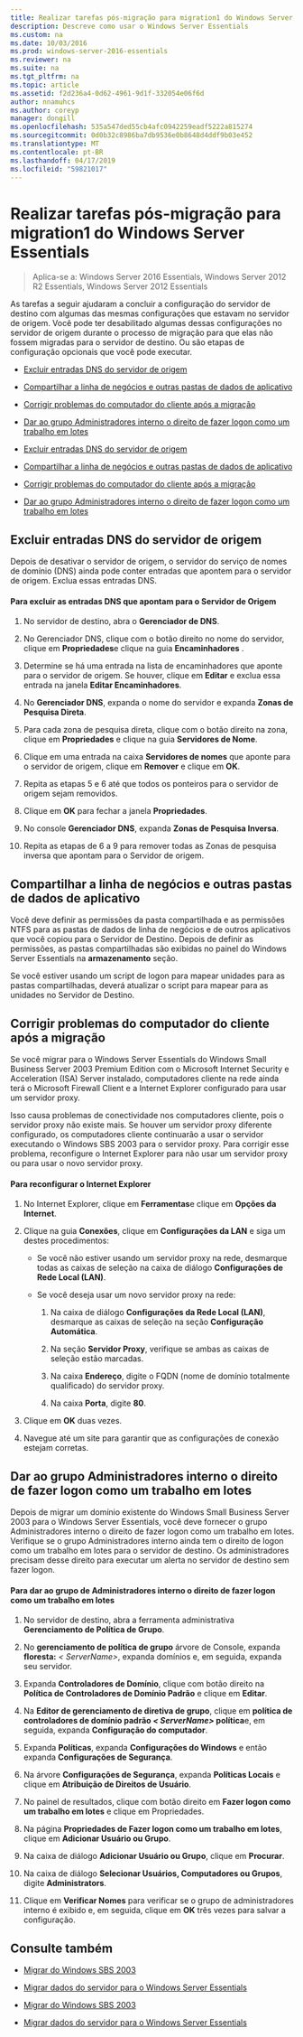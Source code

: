 ```yaml
---
title: Realizar tarefas pós-migração para migration1 do Windows Server Essentials
description: Descreve como usar o Windows Server Essentials
ms.custom: na
ms.date: 10/03/2016
ms.prod: windows-server-2016-essentials
ms.reviewer: na
ms.suite: na
ms.tgt_pltfrm: na
ms.topic: article
ms.assetid: f2d236a4-0d62-4961-9d1f-332054e06f6d
author: nnamuhcs
ms.author: coreyp
manager: dongill
ms.openlocfilehash: 535a547ded55cb4afc0942259eadf5222a815274
ms.sourcegitcommit: 0d0b32c8986ba7db9536e0b8648d4ddf9b03e452
ms.translationtype: MT
ms.contentlocale: pt-BR
ms.lasthandoff: 04/17/2019
ms.locfileid: "59821017"
---
```

# <a name="perform-post-migration-tasks-for-windows-server-essentials-migration1"></a>Realizar tarefas pós-migração para migration1 do Windows Server Essentials

>Aplica-se a: Windows Server 2016 Essentials, Windows Server 2012 R2 Essentials, Windows Server 2012 Essentials

As tarefas a seguir ajudaram a concluir a configuração do servidor de destino com algumas das mesmas configurações que estavam no servidor de origem. Você pode ter desabilitado algumas dessas configurações no servidor de origem durante o processo de migração para que elas não fossem migradas para o servidor de destino. Ou são etapas de configuração opcionais que você pode executar.  
  

-   [Excluir entradas DNS do servidor de origem](Perform-post-migration-tasks-for-Windows-Server-Essentials-migration.md#BKMK_DeleteDNSEntries)  
  
-   [Compartilhar a linha de negócios e outras pastas de dados de aplicativo](Perform-post-migration-tasks-for-Windows-Server-Essentials-migration.md#BKMK_ShareLineOfBusinessAndOtherApplications)  
  
-   [Corrigir problemas do computador do cliente após a migração](Perform-post-migration-tasks-for-Windows-Server-Essentials-migration.md#BKMK_FixClientComputerIssuesAfterMigrating)  
  
-   [Dar ao grupo Administradores interno o direito de fazer logon como um trabalho em lotes](Perform-post-migration-tasks-for-Windows-Server-Essentials-migration.md#BKMK_AdminGroup)  

-   [Excluir entradas DNS do servidor de origem](../migrate/Perform-post-migration-tasks-for-Windows-Server-Essentials-migration.md#BKMK_DeleteDNSEntries)  
  
-   [Compartilhar a linha de negócios e outras pastas de dados de aplicativo](../migrate/Perform-post-migration-tasks-for-Windows-Server-Essentials-migration.md#BKMK_ShareLineOfBusinessAndOtherApplications)  
  
-   [Corrigir problemas do computador do cliente após a migração](../migrate/Perform-post-migration-tasks-for-Windows-Server-Essentials-migration.md#BKMK_FixClientComputerIssuesAfterMigrating)  
  
-   [Dar ao grupo Administradores interno o direito de fazer logon como um trabalho em lotes](../migrate/Perform-post-migration-tasks-for-Windows-Server-Essentials-migration.md#BKMK_AdminGroup)  

  
##  <a name="BKMK_DeleteDNSEntries"></a> Excluir entradas DNS do servidor de origem  
 Depois de desativar o servidor de origem, o servidor do serviço de nomes de domínio (DNS) ainda pode conter entradas que apontem para o servidor de origem. Exclua essas entradas DNS.  
  
#### <a name="to-delete-dns-entries-that-point-to-the-source-server"></a>Para excluir as entradas DNS que apontam para o Servidor de Origem  
  
1.  No servidor de destino, abra o **Gerenciador de DNS**.  
  
2.  No Gerenciador DNS, clique com o botão direito no nome do servidor, clique em **Propriedades**e clique na guia **Encaminhadores** .  
  
3.  Determine se há uma entrada na lista de encaminhadores que aponte para o servidor de origem. Se houver, clique em **Editar** e exclua essa entrada na janela **Editar Encaminhadores**.  
  
4.  No **Gerenciador DNS**, expanda o nome do servidor e expanda **Zonas de Pesquisa Direta**.  
  
5.  Para cada zona de pesquisa direta, clique com o botão direito na zona, clique em **Propriedades** e clique na guia **Servidores de Nome**.  
  
6.  Clique em uma entrada na caixa **Servidores de nomes** que aponte para o servidor de origem, clique em **Remover** e clique em **OK**.  
  
7.  Repita as etapas 5 e 6 até que todos os ponteiros para o servidor de origem sejam removidos.  
  
8.  Clique em **OK** para fechar a janela **Propriedades**.  
  
9. No console **Gerenciador DNS**, expanda **Zonas de Pesquisa Inversa**.  
  
10. Repita as etapas de 6 a 9 para remover todas as Zonas de pesquisa inversa que apontam para o Servidor de origem.  
  
##  <a name="BKMK_ShareLineOfBusinessAndOtherApplications"></a> Compartilhar a linha de negócios e outras pastas de dados de aplicativo  
 Você deve definir as permissões da pasta compartilhada e as permissões NTFS para as pastas de dados de linha de negócios e de outros aplicativos que você copiou para o Servidor de Destino. Depois de definir as permissões, as pastas compartilhadas são exibidas no painel do Windows Server Essentials na **armazenamento** seção.  
  
 Se você estiver usando um script de logon para mapear unidades para as pastas compartilhadas, deverá atualizar o script para mapear para as unidades no Servidor de Destino.  
  
##  <a name="BKMK_FixClientComputerIssuesAfterMigrating"></a> Corrigir problemas do computador do cliente após a migração  
 Se você migrar para o Windows Server Essentials do Windows Small Business Server 2003 Premium Edition com o Microsoft Internet Security e Acceleration (ISA) Server instalado, computadores cliente na rede ainda terá o Microsoft Firewall Client e a Internet Explorer configurado para usar um servidor proxy.  
  
 Isso causa problemas de conectividade nos computadores cliente, pois o servidor proxy não existe mais. Se houver um servidor proxy diferente configurado, os computadores cliente continuarão a usar o servidor executando o Windows SBS 2003 para o servidor proxy. Para corrigir esse problema, reconfigure o Internet Explorer para não usar um servidor proxy ou para usar o novo servidor proxy.  
  
#### <a name="to-reconfigure-internet-explorer"></a>Para reconfigurar o Internet Explorer  
  
1.  No Internet Explorer, clique em **Ferramentas**e clique em **Opções da Internet**.  
  
2.  Clique na guia **Conexões**, clique em **Configurações da LAN** e siga um destes procedimentos:  
  
    -   Se você não estiver usando um servidor proxy na rede, desmarque todas as caixas de seleção na caixa de diálogo **Configurações de Rede Local (LAN)**.  
  
    -   Se você deseja usar um novo servidor proxy na rede:  
  
        1.  Na caixa de diálogo **Configurações da Rede Local (LAN)**, desmarque as caixas de seleção na seção **Configuração Automática**.  
  
        2.  Na seção **Servidor Proxy**, verifique se ambas as caixas de seleção estão marcadas.  
  
        3.  Na caixa **Endereço**, digite o FQDN (nome de domínio totalmente qualificado) do servidor proxy.  
  
        4.  Na caixa **Porta**, digite **80**.  
  
3.  Clique em **OK** duas vezes.  
  
4.  Navegue até um site para garantir que as configurações de conexão estejam corretas.  
  
##  <a name="BKMK_AdminGroup"></a> Dar ao grupo Administradores interno o direito de fazer logon como um trabalho em lotes  
 Depois de migrar um domínio existente do Windows Small Business Server 2003 para o Windows Server Essentials, você deve fornecer o grupo Administradores interno o direito de fazer logon como um trabalho em lotes. Verifique se o grupo Administradores interno ainda tem o direito de logon como um trabalho em lotes para o servidor de destino. Os administradores precisam desse direito para executar um alerta no servidor de destino sem fazer logon.  
  
#### <a name="to-give-the-built-in-administrators-group-the-right-to-log-on-as-a-batch-job"></a>Para dar ao grupo de Administradores interno o direito de fazer logon como um trabalho em lotes  
  
1.  No servidor de destino, abra a ferramenta administrativa **Gerenciamento de Política de Grupo**.  
  
2.  No **gerenciamento de política de grupo** árvore de Console, expanda **floresta:** *< ServerName\>*, expanda domínios e, em seguida, expanda seu servidor.  
  
3.  Expanda **Controladores de Domínio**, clique com botão direito na **Política de Controladores de Domínio Padrão** e clique em **Editar**.  
  
4.  Na **Editor de gerenciamento de diretiva de grupo**, clique em **política de controladores de domínio padrão ***< ServerName\>*** política**e, em seguida, expanda  **Configuração do computador**.  
  
5.  Expanda **Políticas**, expanda **Configurações do Windows** e então expanda **Configurações de Segurança**.  
  
6.  Na árvore **Configurações de Segurança**, expanda **Políticas Locais** e clique em **Atribuição de Direitos de Usuário**.  
  
7.  No painel de resultados, clique com botão direito em **Fazer logon como um trabalho em lotes** e clique em Propriedades.  
  
8.  Na página **Propriedades de Fazer logon como um trabalho em lotes**, clique em **Adicionar Usuário ou Grupo**.  
  
9. Na caixa de diálogo **Adicionar Usuário ou Grupo**, clique em **Procurar**.  
  
10. Na caixa de diálogo **Selecionar Usuários, Computadores ou Grupos**, digite **Administrators**.  
  
11. Clique em **Verificar Nomes** para verificar se o grupo de administradores interno é exibido e, em seguida, clique em **OK** três vezes para salvar a configuração.  
  
## <a name="see-also"></a>Consulte também  
  

-   [Migrar do Windows SBS 2003](Migrate-Windows-Small-Business-Server-2003-to-Windows-Server-Essentials.md)  
  
-   [Migrar dados do servidor para o Windows Server Essentials](Migrate-Server-Data-to-Windows-Server-Essentials.md)

-   [Migrar do Windows SBS 2003](../migrate/Migrate-Windows-Small-Business-Server-2003-to-Windows-Server-Essentials.md)  
  
-   [Migrar dados do servidor para o Windows Server Essentials](../migrate/Migrate-Server-Data-to-Windows-Server-Essentials.md)

